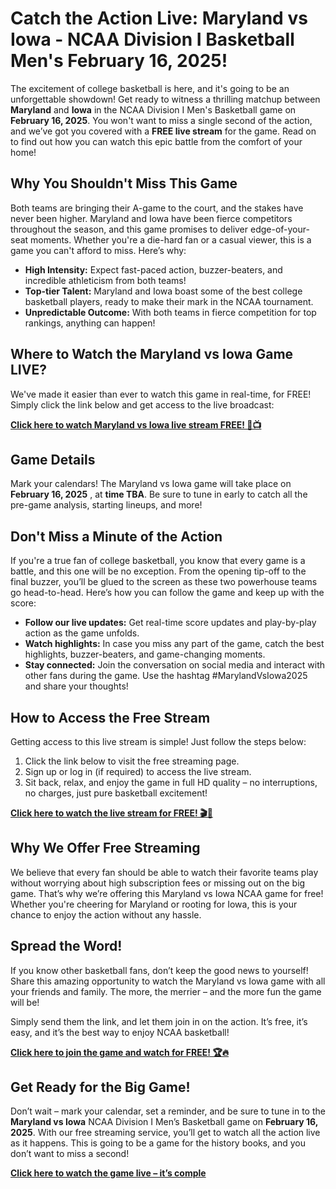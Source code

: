 # Catch the Action Live: Maryland vs Iowa - NCAA Division I Basketball Men's February 16, 2025!

The excitement of college basketball is here, and it's going to be an unforgettable showdown! Get ready to witness a thrilling matchup between **Maryland** and **Iowa** in the NCAA Division I Men's Basketball game on **February 16, 2025**. You won't want to miss a single second of the action, and we’ve got you covered with a **FREE live stream** for the game. Read on to find out how you can watch this epic battle from the comfort of your home!

## Why You Shouldn't Miss This Game

Both teams are bringing their A-game to the court, and the stakes have never been higher. Maryland and Iowa have been fierce competitors throughout the season, and this game promises to deliver edge-of-your-seat moments. Whether you're a die-hard fan or a casual viewer, this is a game you can't afford to miss. Here’s why:

- **High Intensity:** Expect fast-paced action, buzzer-beaters, and incredible athleticism from both teams!
- **Top-tier Talent:** Maryland and Iowa boast some of the best college basketball players, ready to make their mark in the NCAA tournament.
- **Unpredictable Outcome:** With both teams in fierce competition for top rankings, anything can happen!

## Where to Watch the Maryland vs Iowa Game LIVE?

We've made it easier than ever to watch this game in real-time, for FREE! Simply click the link below and get access to the live broadcast:

[**Click here to watch Maryland vs Iowa live stream FREE! 🎥📺**](https://tinyurl.com/livestreamfreeo?st=Maryland+vs+Iowa&si=ghc)

## Game Details

Mark your calendars! The Maryland vs Iowa game will take place on **February 16, 2025** , at **time TBA**. Be sure to tune in early to catch all the pre-game analysis, starting lineups, and more!

## Don't Miss a Minute of the Action

If you're a true fan of college basketball, you know that every game is a battle, and this one will be no exception. From the opening tip-off to the final buzzer, you’ll be glued to the screen as these two powerhouse teams go head-to-head. Here’s how you can follow the game and keep up with the score:

- **Follow our live updates:** Get real-time score updates and play-by-play action as the game unfolds.
- **Watch highlights:** In case you miss any part of the game, catch the best highlights, buzzer-beaters, and game-changing moments.
- **Stay connected:** Join the conversation on social media and interact with other fans during the game. Use the hashtag #MarylandVsIowa2025 and share your thoughts!

## How to Access the Free Stream

Getting access to this live stream is simple! Just follow the steps below:

1. Click the link below to visit the free streaming page.
2. Sign up or log in (if required) to access the live stream.
3. Sit back, relax, and enjoy the game in full HD quality – no interruptions, no charges, just pure basketball excitement!

[**Click here to watch the live stream for FREE! 🎬🏀**](https://tinyurl.com/livestreamfreeo?st=Maryland+vs+Iowa&si=ghc)

## Why We Offer Free Streaming

We believe that every fan should be able to watch their favorite teams play without worrying about high subscription fees or missing out on the big game. That’s why we’re offering this Maryland vs Iowa NCAA game for free! Whether you're cheering for Maryland or rooting for Iowa, this is your chance to enjoy the action without any hassle.

## Spread the Word!

If you know other basketball fans, don’t keep the good news to yourself! Share this amazing opportunity to watch the Maryland vs Iowa game with all your friends and family. The more, the merrier – and the more fun the game will be!

Simply send them the link, and let them join in on the action. It’s free, it’s easy, and it’s the best way to enjoy NCAA basketball!

[**Click here to join the game and watch for FREE! 🏆🔥**](https://tinyurl.com/livestreamfreeo?st=Maryland+vs+Iowa&si=ghc)

## Get Ready for the Big Game!

Don’t wait – mark your calendar, set a reminder, and be sure to tune in to the **Maryland vs Iowa** NCAA Division I Men’s Basketball game on **February 16, 2025**. With our free streaming service, you’ll get to watch all the action live as it happens. This is going to be a game for the history books, and you don’t want to miss a second!

[**Click here to watch the game live – it’s comple**](https://tinyurl.com/livestreamfreeo?st=Maryland+vs+Iowa&si=ghc)
